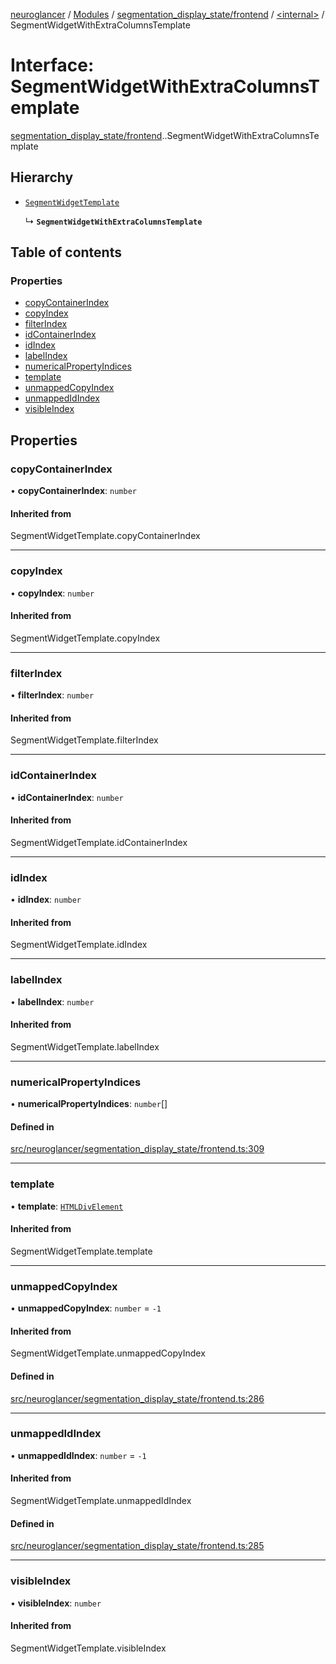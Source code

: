 [neuroglancer](../README.md) / [Modules](../modules.md) / [segmentation\_display\_state/frontend](../modules/segmentation_display_state_frontend.md) / [<internal\>](../modules/segmentation_display_state_frontend._internal_.md) / SegmentWidgetWithExtraColumnsTemplate

# Interface: SegmentWidgetWithExtraColumnsTemplate

[segmentation_display_state/frontend](../modules/segmentation_display_state_frontend.md).[<internal>](../modules/segmentation_display_state_frontend._internal_.md).SegmentWidgetWithExtraColumnsTemplate

## Hierarchy

- [`SegmentWidgetTemplate`](../modules/segmentation_display_state_frontend.md#segmentwidgettemplate)

  ↳ **`SegmentWidgetWithExtraColumnsTemplate`**

## Table of contents

### Properties

- [copyContainerIndex](segmentation_display_state_frontend._internal_.SegmentWidgetWithExtraColumnsTemplate.md#copycontainerindex)
- [copyIndex](segmentation_display_state_frontend._internal_.SegmentWidgetWithExtraColumnsTemplate.md#copyindex)
- [filterIndex](segmentation_display_state_frontend._internal_.SegmentWidgetWithExtraColumnsTemplate.md#filterindex)
- [idContainerIndex](segmentation_display_state_frontend._internal_.SegmentWidgetWithExtraColumnsTemplate.md#idcontainerindex)
- [idIndex](segmentation_display_state_frontend._internal_.SegmentWidgetWithExtraColumnsTemplate.md#idindex)
- [labelIndex](segmentation_display_state_frontend._internal_.SegmentWidgetWithExtraColumnsTemplate.md#labelindex)
- [numericalPropertyIndices](segmentation_display_state_frontend._internal_.SegmentWidgetWithExtraColumnsTemplate.md#numericalpropertyindices)
- [template](segmentation_display_state_frontend._internal_.SegmentWidgetWithExtraColumnsTemplate.md#template)
- [unmappedCopyIndex](segmentation_display_state_frontend._internal_.SegmentWidgetWithExtraColumnsTemplate.md#unmappedcopyindex)
- [unmappedIdIndex](segmentation_display_state_frontend._internal_.SegmentWidgetWithExtraColumnsTemplate.md#unmappedidindex)
- [visibleIndex](segmentation_display_state_frontend._internal_.SegmentWidgetWithExtraColumnsTemplate.md#visibleindex)

## Properties

### copyContainerIndex

• **copyContainerIndex**: `number`

#### Inherited from

SegmentWidgetTemplate.copyContainerIndex

___

### copyIndex

• **copyIndex**: `number`

#### Inherited from

SegmentWidgetTemplate.copyIndex

___

### filterIndex

• **filterIndex**: `number`

#### Inherited from

SegmentWidgetTemplate.filterIndex

___

### idContainerIndex

• **idContainerIndex**: `number`

#### Inherited from

SegmentWidgetTemplate.idContainerIndex

___

### idIndex

• **idIndex**: `number`

#### Inherited from

SegmentWidgetTemplate.idIndex

___

### labelIndex

• **labelIndex**: `number`

#### Inherited from

SegmentWidgetTemplate.labelIndex

___

### numericalPropertyIndices

• **numericalPropertyIndices**: `number`[]

#### Defined in

[src/neuroglancer/segmentation_display_state/frontend.ts:309](https://github.com/ActiveBrainAtlas2/neuroglancer/blob/1beb5d34/src/neuroglancer/segmentation_display_state/frontend.ts#L309)

___

### template

• **template**: [`HTMLDivElement`](../modules/annotation_annotation_layer_state._internal_.md#htmldivelement)

#### Inherited from

SegmentWidgetTemplate.template

___

### unmappedCopyIndex

• **unmappedCopyIndex**: `number` = `-1`

#### Inherited from

SegmentWidgetTemplate.unmappedCopyIndex

#### Defined in

[src/neuroglancer/segmentation_display_state/frontend.ts:286](https://github.com/ActiveBrainAtlas2/neuroglancer/blob/1beb5d34/src/neuroglancer/segmentation_display_state/frontend.ts#L286)

___

### unmappedIdIndex

• **unmappedIdIndex**: `number` = `-1`

#### Inherited from

SegmentWidgetTemplate.unmappedIdIndex

#### Defined in

[src/neuroglancer/segmentation_display_state/frontend.ts:285](https://github.com/ActiveBrainAtlas2/neuroglancer/blob/1beb5d34/src/neuroglancer/segmentation_display_state/frontend.ts#L285)

___

### visibleIndex

• **visibleIndex**: `number`

#### Inherited from

SegmentWidgetTemplate.visibleIndex
